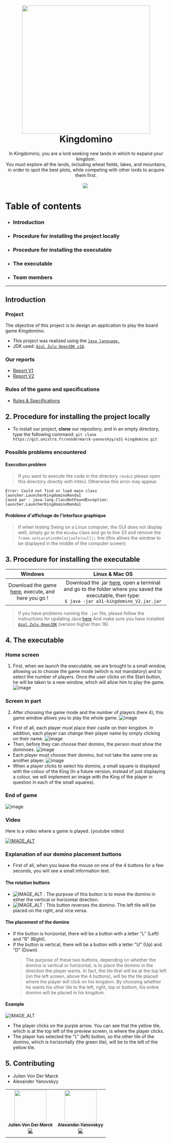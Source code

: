 <h1 align="center"><img src="https://git.unistra.fr/vondermarck-yanovskyy/a31-kingdomino/-/raw/master/img/background.jpg" width="400px"/><br/>
  Kingdomino
</h1>
<p align="center">In Kingdomino, you are a lord seeking new lands in which to expand your kingdom. <br> You must explore all the lands, including wheat fields, lakes, and mountains, in order to spot the best plots, while competing with other lords to acquire them first.</p>

<div align="center">
  <img align="center" src="https://img.shields.io/badge/Open%20JDK-16?style=for-the-badge">
 <img >
</div>

# Table of contents

- ### Introduction
- ### Procedure for installing the project locally
- ### Procedure for installing the executable
- ### The executable
- ### Team members

---

## Introduction

### Project

The objective of this project is to design an application to play the board game Kingdomino.

- This project was realized using the [`Java language.`](https://www.java.com/fr/download/manual.jsp/)
- JDK used: [`Azul Zulu OpenJDK v16`](https://www.azul.com/downloads/).

### Our reports

- [Report V1](render1/reportV1.md)
- [Report V2](render2/reportV2.md)

### Rules of the game and specifications

- [Rules & Specifications](Rules.md)

## 2. Procedure for installing the project locally

- To install our project, **clone** our repository, and in an empty directory, type the following command: `git clone https://git.unistra.fr/vondermarck-yanovskyy/a31-kingdomino.git`

### Possible problems encountered

#### Execution problem

> If you want to execute the code in the directory `rendu1` please open this directory directly with IntelJ. Otherwise this error may appear.

```
Error: Could not find or load main class launcher.LauncherKingdominoRendu1
Causé par : java.lang.ClassNotFoundException: launcher.LauncherKingdominoRendu1
```

#### Problème d'affichage de l'interface graphique

> If when testing Swing on a Linux computer, the GUI does not display well, simply go to the `Window` class and go to line 33 and remove the `frame.setLocationRelativeTo(null);` line (this allows the window to be displayed in the middle of the computer screen)

## 3. Procedure for installing the executable

|                                                                                       Windows                                                                                        |                                                                                                                                      Linux & Mac OS                                                                                                                                      |
| :----------------------------------------------------------------------------------------------------------------------------------------------------------------------------------: | :--------------------------------------------------------------------------------------------------------------------------------------------------------------------------------------------------------------------------------------------------------------------------------------: |
| Download the game <a href="https://git.unistra.fr/vondermarck-yanovskyy/a31-kingdomino/-/blob/master/rendu2/a31-kingdomino_V2.jar?inline=false">here</a>, execute, and here you go ! | Download the .jar <a href="https://git.unistra.fr/vondermarck-yanovskyy/a31-kingdomino/-/blob/master/rendu2/a31-kingdomino_V2.jar?inline=false">here</a>, open a terminal and go to the folder where you saved the executable, then type: <br /> `$ java -jar a31-kingdomino_V2.jar.jar` |

> If you have problems running the `.jar` file, please follow the instructions for updating Java [here](https://www.java.com/fr/download/) And make sure you have installed [`Azul Zulu OpenJDK`](https://www.azul.com/downloads/) (version higher than 16).

## 4. The executable

### Home screen

1. First, when we launch the executable, we are brought to a small window, allowing us to choose the game mode (which is not mandatory) and to select the number of players. Once the user clicks on the Start button, he will be taken to a new window, which will allow him to play the game.
   ![image](https://imgur.com/5SSojbq.png)

### Screen in part

2. After choosing the game mode and the number of players (here 4), this game window allows you to play the whole game.
   ![image](https://imgur.com/uy7Tjw6.png)

- First of all, each player must place their castle on their kingdom. In addition, each player can change their player name by simply clicking on their name.
  ![image](https://imgur.com/uy7Tjw6.png)
- Then, before they can choose their domino, the person must show the dominoes.
  ![image](https://imgur.com/3K96Woy.png)
- Each player must choose their domino, but not take the same one as another player.
  ![image](https://imgur.com/MZV1ybP.png)
- When a player clicks to select his domino, a small square is displayed with the colour of the King (In a future version, instead of just displaying a colour, we will implement an image with the King of the player in question in each of the small squares).

### End of game

![image](https://imgur.com/Y60uKcQ.png)

### Video

Here is a video where a game is played. (youtube video)

[![IMAGE_ALT](https://img.youtube.com/vi/DUabSjffzgM/0.jpg)](https://www.youtube.com/watch?v=DUabSjffzgM)

### Explanation of our domino placement buttons

- First of all, when you leave the mouse on one of the 4 buttons for a few seconds, you will see a small information text.

#### The rotation buttons

- ![IMAGE_ALT](https://imgur.com/0MRfkq3.jpg) : The purpose of this button is to move the domino in either the vertical or horizontal direction.
- ![IMAGE_ALT](https://imgur.com/aENnmLV.jpg) :
  This button reverses the domino. The left tile will be placed on the right, and vice versa.

#### The placement of the domino

- If the button is horizontal, there will be a button with a letter "L" (Left) and "R" (Right).
- If the button is vertical, there will be a button with a letter "U" (Up) and "D" (Down).
  > The purpose of these two buttons, depending on whether the domino is vertical or horizontal, is to place the domino in the direction the player wants.
  > In fact, the tile that will be at the top left (on the left screen, above the 4 buttons), will be the tile placed where the player will click on his kingdom.
  > By choosing whether he wants his other tile to the left, right, top or bottom, his entire domino will be placed in his kingdom.

#### Example

![IMAGE_ALT](https://imgur.com/0xk88X3.jpg)

- The player clicks on the purple arrow. You can see that the yellow tile, which is at the top left of the preview screen, is where the player clicks.
- The player has selected the "L" (left) button, so the other tile of the domino, which is horizontally (the green tile), will be to the left of the yellow tile.

## 5. Contributing

- Julien Von Der Marck
- Alexander Yanovskyy

<table>
  <tr>
    <td align="center"><a href="https://github.com/jvondermarck"><img src="https://avatars.githubusercontent.com/u/62793491?v=4" width="100px;" alt=""/><br /><sub><b>Julien Von Der Marck</b></sub></a><br /><a href="https://github.com/creativecommons/project_creativecommons.org/commits?author=Akpjunior94" title="Code">💻</a></td>
    <td align="center"><a href="https://git.unistra.fr/yanovskyy"><img src="https://git.unistra.fr/assets/no_avatar-849f9c04a3a0d0cea2424ae97b27447dc64a7dbfae83c036c45b403392f0e8ba.png" width="100px;" alt=""/><br /><sub><b>Alexander Yanovskyy</b></sub></a><br /><a href="https://github.com/creativecommons/project_creativecommons.org/commits?author=Akpjunior94" title="Code">💻</a></td>

  </tr>

